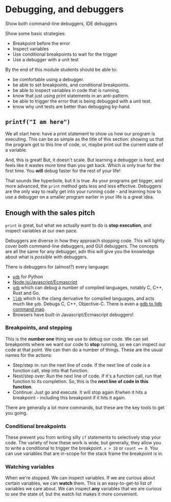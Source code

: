 Debugging, and debuggers
========================

Show both command-line debuggers, IDE debuggers

Show some basic strategies:

* Breakpoint before the error
* Inspect variables
* Use conditional breakpoints to wait for the trigger
* Use a debugger with a unit test

By the end of this module students should be able to:

* be comfortable using a debugger.
* be able to set breakpoints, and conditional breakpoints.
* be able to inspect variables in code that is running.
* know that just using print statements in an anti-pattern.
* be able to trigger the error that is being debugged with a unit test.
* know why unit tests are better than debugging by-hand.

`printf("I am here")`
---------------------

We all start here: have a print statement to show us how our program is
executing. This can be as simple as the title of this section: showing us
that the program got to this line of code, or, maybe print out the current
state of a variable.

And, this is great! But, it doesn't scale. But learning a debugger is
*hard*, and feels like it wastes more time than you get back. Which is only
true for the first time. You **will** debug faster for the rest of your life!

That sounds like hyperbole, but it is true. As your programs get bigger, and
more advanced, the `print` method gets less and less effective. Debuggers
are the only way to really get into your running code - and learning
how to use a debugger on a smaller program earlier in your life is a great
idea.

Enough with the sales pitch
---------------------------

`print` is great, but what we actually want to do is
**stop execution**, and inspect variables at our own pace.

Debuggers are diverse in how they approach stopping code. This will lightly
cover both command-line debuggers, and GUI debuggers. The concepts are all the
same for any debugger, adn this will give you the knowledge about what is
*possible* with debuggers.

There is debuggers for (almost?) every language:

* [`pdb`](https://docs.python.org/3/library/pdb.html) for Python
* [Node.js/Javascript/Ecmascript](https://nodejs.org/api/debugger.html)
* [`gdb`](https://www.gnu.org/software/gdb/) which can debug a number of
  compiled languages, notably C, C++, Rust and Go.
* [`lldb`](https://lldb.llvm.org/) which is the clang
  derivative for compiled languages,
  and acts much like `gdb`. Debugs C, C++, Objective-C.
  There is even a
  [gdb to lldb command map](https://lldb.llvm.org/use/map.html).
* Browsers have built-in Javascript/Ecmascript debuggers!

### Breakpoints, and stepping

This is the **number one** thing we use to debug our code. We can
set breakpoints where we want our code to **stop** running, so we can inspect
our code at that point. We can then do a number of things.  These are the
usual names for the actions:

* Step/step in: run the next line of code. If the next line of code is a
  function call, step into that function.
* Next/step over: Run the next line of code. If it's a function call, run
  that function to its completion. So, this is the
  **next line of code in this function**.
* Continue: Just go and execute. It will stop again if/when it hits a
  breakpoint - including this breakpoint if it hits it again.

There are generally a lot more commands, but these are the key tools to
get you going.

### Conditional breakpoints

These prevent you from writing silly `if` statements to selectively stop
your code. The variety of how these work is wide, but generally, they allow
you to write a conditional to trigger the breakpoint. `x > 10` or `count == 0`.
You can use variables that are in-scope for the stack frame the breakpoint is
in.

### Watching variables

When we're stopped. We can inspect variables. If we are curious about
certain variables, we can **watch** them. This is an easy-to-get-to
list of variables we care about. We can inspect **any** variables that we are
curious to see the state of, but the watch list makes it more convenient.
